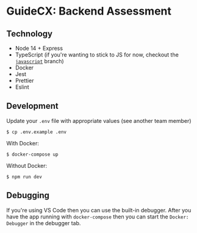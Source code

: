 # GuideCX: Backend Assessment

## Technology

- Node 14 + Express
- TypeScript (if you're wanting to stick to JS for now, checkout the [`javascript`](https://github.com/guidecx/node-take-home/tree/javascript) branch)
- Docker
- Jest
- Prettier
- Eslint

## Development

Update your `.env` file with appropriate values (see another team member)

```
$ cp .env.example .env
```

With Docker:

```
$ docker-compose up
```

Without Docker:

```
$ npm run dev
```

## Debugging

If you're using VS Code then you can use the built-in debugger. After you have the app running with `docker-compose` then you can start the `Docker: Debugger` in the debugger tab.
